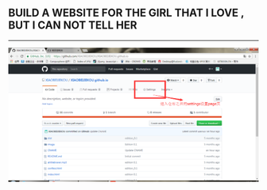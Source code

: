 ## BUILD A WEBSITE FOR THE GIRL THAT I LOVE , BUT I CAN NOT TELL HER 

---

![](/assets/NNWY_01.png)

